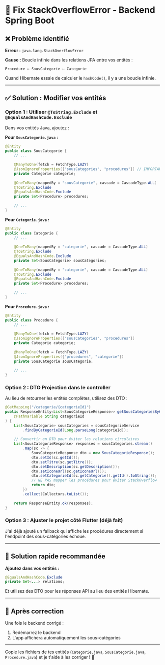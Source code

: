 # 🔧 Fix StackOverflowError - Backend Spring Boot

## ❌ Problème identifié

**Erreur :** `java.lang.StackOverflowError`

**Cause :** Boucle infinie dans les relations JPA entre vos entités :

```
Procedure ↔ SousCategorie ↔ Categorie
```

Quand Hibernate essaie de calculer le `hashCode()`, il y a une boucle infinie.

---

## ✅ Solution : Modifier vos entités


### Option 1 : Utiliser `@ToString.Exclude` et `@EqualsAndHashCode.Exclude`

Dans vos entités Java, ajoutez :

**Pour `SousCategorie.java` :**
```java
@Entity
public class SousCategorie {
    // ...
    
    @ManyToOne(fetch = FetchType.LAZY)
    @JsonIgnoreProperties({"sousCategories", "procedures"}) // IMPORTANT
    private Categorie categorie;
    
    @OneToMany(mappedBy = "sousCategorie", cascade = CascadeType.ALL)
    @ToString.Exclude
    @EqualsAndHashCode.Exclude
    private Set<Procedure> procedures;
    
    // ...
}
```

**Pour `Categorie.java` :**
```java
@Entity
public class Categorie {
    // ...
    
    @OneToMany(mappedBy = "categorie", cascade = CascadeType.ALL)
    @ToString.Exclude
    @EqualsAndHashCode.Exclude
    private Set<SousCategorie> sousCategories;
    
    @OneToMany(mappedBy = "categorie", cascade = CascadeType.ALL)
    @ToString.Exclude
    @EqualsAndHashCode.Exclude
    private Set<Procedure> procedures;
    
    // ...
}
```

**Pour `Procedure.java` :**
```java
@Entity
public class Procedure {
    // ...
    
    @ManyToOne(fetch = FetchType.LAZY)
    @JsonIgnoreProperties({"sousCategories", "procedures"})
    private Categorie categorie;
    
    @ManyToOne(fetch = FetchType.LAZY)
    @JsonIgnoreProperties({"procedures", "categorie"})
    private SousCategorie sousCategorie;
    
    // ...
}
```

### Option 2 : DTO Projection dans le controller

Au lieu de retourner les entités complètes, utilisez des DTO :

```java
@GetMapping("/categorie/{categorieId}")
public ResponseEntity<List<SousCategorieResponse>> getSousCategoriesByCategorie(
    @PathVariable String categorieId
) {
    List<SousCategorie> sousCategories = sousCategorieService
        .findByCategorieId(Long.parseLong(categorieId));
    
    // Convertir en DTO pour éviter les relations circulaires
    List<SousCategorieResponse> responses = sousCategories.stream()
        .map(sc -> {
            SousCategorieResponse dto = new SousCategorieResponse();
            dto.setId(sc.getId());
            dto.setTitre(sc.getTitre());
            dto.setDescription(sc.getDescription());
            dto.setIconeUrl(sc.getIconeUrl());
            dto.setCategorieId(sc.getCategorie().getId().toString());
            // NE PAS mapper les procédures pour éviter StackOverflow
            return dto;
        })
        .collect(Collectors.toList());
    
    return ResponseEntity.ok(responses);
}
```

### Option 3 : Ajuster le projet côté Flutter (déjà fait)

J'ai déjà ajouté un fallback qui affiche les procédures directement si l'endpoint des sous-catégories échoue.

---

## 🚀 Solution rapide recommandée

**Ajoutez dans vos entités :**

```java
@EqualsAndHashCode.Exclude
private Set<...> relations;
```

Et utilisez des DTO pour les réponses API au lieu des entités Hibernate.

---

## 📝 Après correction

Une fois le backend corrigé :
1. Redémarrez le backend
2. L'app affichera automatiquement les sous-catégories

---

Copie les fichiers de tes entités (`Categorie.java`, `SousCategorie.java`, `Procedure.java`) et je t'aide à les corriger ! 🔧

